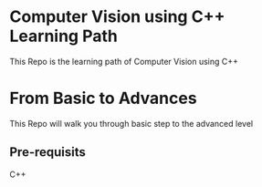 # Computer Vision using C++ Learning Path
This Repo is the learning path of Computer Vision using C++

# From Basic to Advances
This Repo will walk you through basic step to the advanced level

## Pre-requisits
C++
